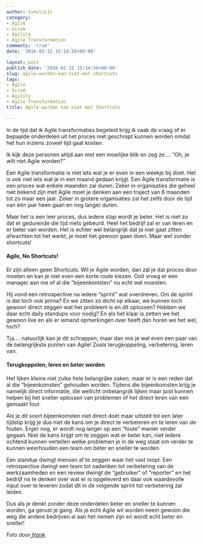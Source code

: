 ```yaml
---
author: tvdsluijs
category:
- Agile
- Scrum
- Agility
- Agile Transformation
comments: 'true'
date: '2016-02-12 15:14:56+00:00'

layout: post
publish_date: '2016-02-12 15:14:56+00:00'
slug: agile-worden-kan-niet-met-shortcuts
tags:
- Agile
- Scrum
- Agility
- Agile Transformation
title: Agile worden kan niet met Shortcuts

---
```

In de tijd dat ik Agile transformaties begeleid krijg ik vaak de vraag of er
bepaalde onderdelen uit het proces niet geschrapt kunnen worden omdat het hun
inziens zoveel tijd gaat kosten.

Ik kijk deze personen altijd aan met een moeilijke blik en zeg ze…. “Oh, je
wilt niet Agile worden?”
<!--more-->
Een Agile transformatie is niet iets wat je er even in een weekje bij doet.
Het is ook niet iets wat je in een maand gedaan krijgt. Een Agile
transformatie is een proces wat enkele maanden zal duren. Zeker in
organisaties die geheel niet bekend zijn met Agile moet je denken aan een
traject van 6 maanden tot zo maar een jaar. Zeker in grotere organisaties zal
het zelfs door de tijd van één jaar heen gaan en nog langer duren.

Maar het is een leer proces, dus iedere stap wordt je beter. Het is niet zo
dat er gedurende die tijd niets gebeurd. Heel het bedrijf zal er van leren en
er beter van worden. Het is echter wel belangrijk dat je niet gaat zitten
afwachten tot het werkt, je moet het gewoon gaan doen. Maar wel zonder
shortcuts!

####  **Agile, No Shortcuts!**

Er zijn alleen geen Shortcuts. Wil je Agile worden, dan zal je dat proces door
moeten en kan je niet even een korte route kiezen. Ooit vroeg er een manager
aan me of al die “bijeenkomsten” nu echt wel moesten.

Hij vond een retrospective na iedere “sprint” wat overdreven. Om de sprint is
dat toch ook prima? En we zitten zo dicht op elkaar, we kunnen toch gewoon
direct zeggen wat het probleem is en dit oplossen? Hebben we daar echt daily
standups voor nodig? En als het klaar is zetten we het gewoon live en als er
iemand opmerkingen over heeft dan horen we het wel, toch?

Tja…. natuurlijk kan je dit schrappen, maar dan mis je wel even een paar van
de belangrijkste punten van Agile! Zoals terugkoppeling, verbetering, leren
van.

####  **Terugkoppelen, leren en beter worden**

Het lijken kleine niet zulke hele belangrijke zaken, maar er is een reden dat
al die “bijeenkomsten” gehouden worden. Tijdens die bijeenkomsten krijg je
namelijk direct informatie, die wellicht onbelangrijk lijken maar juist kunnen
helpen bij het sneller oplossen van problemen of het direct leren van een
gemaakt fout.

Als je dit soort bijeenkomsten niet direct doet maar uitstelt tot een later
tijdstip krijg je dus niet de kans om je direct te verbeteren en te leren van
de fouten. Erger nog, er wordt nog langer op een “foute” manier verder gegaan.
Niet de kans krijgt om te zeggen wat er beter kan, niet iedere ochtend kunnen
vertellen welke problemen je in de weg staat om verder te kunnen weerhouden
een team om beter en sneller te worden.

Een standup dwingt mensen af te zeggen waar het vast loopt. Een retrospective
dwingt een team tot nadenken tot verbetering van de werkzaamheden en een
review dwingt de “gebruiker” of “reporter” en het bedrijf na te denken over
wat er is opgeleverd en daar ook waardevolle input over te leveren zodat dit
in de volgende sprint tot verbetering zal leiden.

Dus als je denkt zonder deze onderdelen beter en sneller te kunnen worden, ga
gerust je gang. Als je echt Agile wil worden neem gewoon die weg die andere
bedrijven al aan het nemen zijn en wordt echt beter en sneller!

 _Foto door_[ _frank_](https://www.flickr.com/photos/west-park/ "Go to frank's
photostream")

